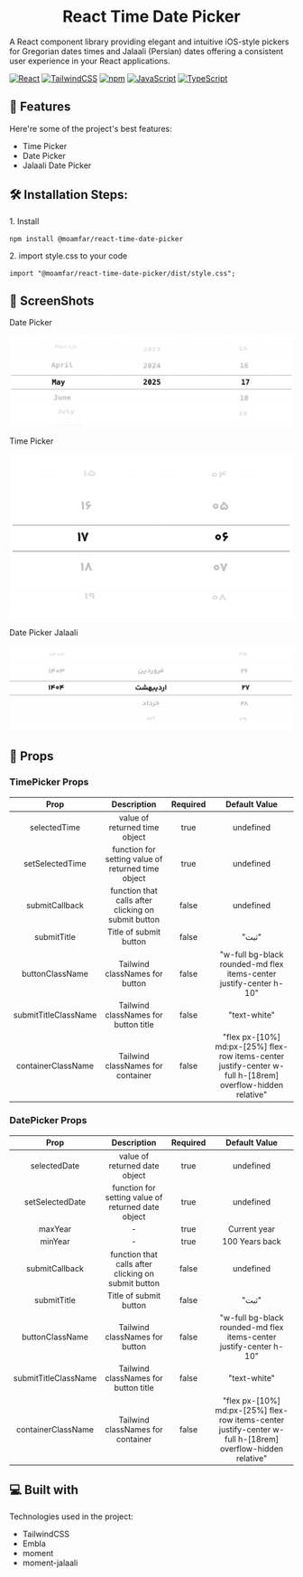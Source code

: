 <h1 align="center" id="title">React Time Date Picker</h1>

<p id="description">A React component library providing elegant and intuitive iOS-style pickers for Gregorian dates times and Jalaali (Persian) dates offering a consistent user experience in your React applications.</p>

[![React](https://img.shields.io/badge/React-%2320232a.svg?logo=react&logoColor=%2361DAFB)](#)
[![TailwindCSS](https://img.shields.io/badge/Tailwind%20CSS-%2338B2AC.svg?logo=tailwind-css&logoColor=white)](#)
[![npm](https://img.shields.io/badge/npm-CB3837?logo=npm&logoColor=fff)](#)
[![JavaScript](https://img.shields.io/badge/JavaScript-F7DF1E?logo=javascript&logoColor=000)](#)
[![TypeScript](https://img.shields.io/badge/TypeScript-3178C6?logo=typescript&logoColor=fff)](#)

<h2>🧐 Features</h2>

Here're some of the project's best features:

- Time Picker
- Date Picker
- Jalaali Date Picker

<h2>🛠️ Installation Steps:</h2>

<p>1. Install</p>

```
npm install @moamfar/react-time-date-picker
```

<p>2. import style.css to your code  </p>

```
import "@moamfar/react-time-date-picker/dist/style.css";
```

<h2>📸 ScreenShots</h2>

<p>Date Picker</p>

![Date Picker](./screenshot/DatePicker.png)

<p>Time Picker</p>

![Time Picker](./screenshot/TimePicker.png)

<p>Date Picker Jalaali</p>

![Date Picker Jalaali](./screenshot/Jalaali.png)

<h2>🔴 Props</h2>

<h3>TimePicker Props</h3>

|         Prop         |                     Description                     | Required |                                               Default Value                                                |
| :------------------: | :-------------------------------------------------: | :------: | :--------------------------------------------------------------------------------------------------------: |
|     selectedTime     |            value of returned time object            |   true   |                                                 undefined                                                  |
|   setSelectedTime    | function for setting value of returned time object  |   true   |                                                 undefined                                                  |
|    submitCallback    | function that calls after clicking on submit button |  false   |                                                 undefined                                                  |
|     submitTitle      |               Title of submit button                |  false   |                                                   "ثبت"                                                    |
|   buttonClassName    |           Tailwind classNames for button            |  false   |                     "w-full bg-black rounded-md flex items-center justify-center h-10"                     |
| submitTitleClassName |        Tailwind classNames for button title         |  false   |                                                "text-white"                                                |
|  containerClassName  |          Tailwind classNames for container          |  false   | "flex px-[10%] md:px-[25%] flex-row items-center justify-center w-full h-[18rem] overflow-hidden relative" |

<h3>DatePicker Props</h3>

|         Prop         |                     Description                     | Required |                                               Default Value                                                |
| :------------------: | :-------------------------------------------------: | :------: | :--------------------------------------------------------------------------------------------------------: |
|     selectedDate     |            value of returned date object            |   true   |                                                 undefined                                                  |
|   setSelectedDate    | function for setting value of returned date object  |   true   |                                                 undefined                                                  |
|       maxYear        |                          -                          |   true   |                                                Current year                                                |
|       minYear        |                          -                          |   true   |                                               100 Years back                                               |
|    submitCallback    | function that calls after clicking on submit button |  false   |                                                 undefined                                                  |
|     submitTitle      |               Title of submit button                |  false   |                                                   "ثبت"                                                    |
|   buttonClassName    |           Tailwind classNames for button            |  false   |                     "w-full bg-black rounded-md flex items-center justify-center h-10"                     |
| submitTitleClassName |        Tailwind classNames for button title         |  false   |                                                "text-white"                                                |
|  containerClassName  |          Tailwind classNames for container          |  false   | "flex px-[10%] md:px-[25%] flex-row items-center justify-center w-full h-[18rem] overflow-hidden relative" |

<h2>💻 Built with</h2>

Technologies used in the project:

- TailwindCSS
- Embla
- moment
- moment-jalaali
